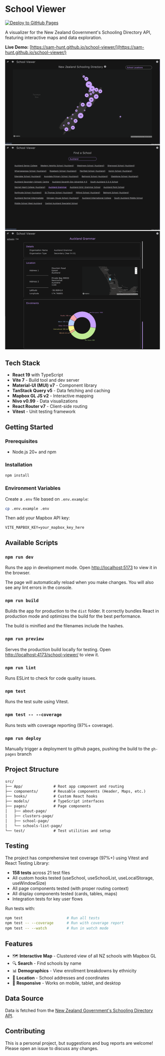 # School Viewer

[![Deploy to GitHub Pages](https://github.com/sam-hunt/school-viewer/actions/workflows/deploy.yml/badge.svg)](https://github.com/sam-hunt/school-viewer/actions/workflows/deploy.yml)

A visualizer for the New Zealand Government's Schooling Directory API, featuring interactive maps and data exploration.

**Live Demo:** [https://sam-hunt.github.io/school-viewer/](https://sam-hunt.github.io/school-viewer/)

![Map View](screenshot1.png?raw=true "Map View")
![School Search](screenshot2.png?raw=true "School Search")
![School View](screenshot3.png?raw=true "School View")

## Tech Stack

- **React 19** with TypeScript
- **Vite 7** - Build tool and dev server
- **Material-UI (MUI) v7** - Component library
- **TanStack Query v5** - Data fetching and caching
- **Mapbox GL JS v2** - Interactive mapping
- **Nivo v0.99** - Data visualizations
- **React Router v7** - Client-side routing
- **Vitest** - Unit testing framework

## Getting Started

### Prerequisites

- Node.js 20+ and npm

### Installation

```bash
npm install
```

### Environment Variables

Create a `.env` file based on `.env.example`:

```bash
cp .env.example .env
```

Then add your Mapbox API key:

```
VITE_MAPBOX_KEY=your_mapbox_key_here
```

## Available Scripts

### `npm run dev`

Runs the app in development mode.
Open [http://localhost:5173](http://localhost:5173) to view it in the browser.

The page will automatically reload when you make changes.
You will also see any lint errors in the console.

### `npm run build`

Builds the app for production to the `dist` folder.
It correctly bundles React in production mode and optimizes the build for the best performance.

The build is minified and the filenames include the hashes.

### `npm run preview`

Serves the production build locally for testing.
Open [http://localhost:4173/school-viewer/](http://localhost:4173/school-viewer/) to view it.

### `npm run lint`

Runs ESLint to check for code quality issues.

### `npm test`

Runs the test suite using Vitest.

### `npm test -- --coverage`

Runs tests with coverage reporting (97%+ coverage).

### `npm run deploy`

Manually trigger a deployment to github pages, pushing the build to the `gh-pages` branch

## Project Structure

```
src/
├── App/              # Root app component and routing
├── components/       # Reusable components (Header, Maps, etc.)
├── hooks/            # Custom React hooks
├── models/           # TypeScript interfaces
├── pages/            # Page components
│   ├── about-page/
│   ├── clusters-page/
│   ├── school-page/
│   └── schools-list-page/
└── test/             # Test utilities and setup
```

## Testing

The project has comprehensive test coverage (97%+) using Vitest and React Testing Library:

- **158 tests** across 21 test files
- All custom hooks tested (useSchool, useSchoolList, useLocalStorage, useWindowSize)
- All page components tested (with proper routing context)
- All display components tested (cards, tables, maps)
- Integration tests for key user flows

Run tests with:
```bash
npm test                    # Run all tests
npm test -- --coverage      # Run with coverage report
npm test -- --watch         # Run in watch mode
```

## Features

- 🗺️ **Interactive Map** - Clustered view of all NZ schools with Mapbox GL
- 🔍 **Search** - Find schools by name
- 📊 **Demographics** - View enrollment breakdowns by ethnicity
- 📍 **Location** - School addresses and coordinates
- 📱 **Responsive** - Works on mobile, tablet, and desktop

## Data Source

Data is fetched from the [New Zealand Government's Schooling Directory API](https://catalogue.data.govt.nz/dataset/directory-of-educational-institutions).

## Contributing

This is a personal project, but suggestions and bug reports are welcome! Please open an issue to discuss any changes.
